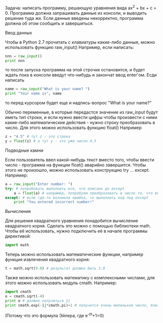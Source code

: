 Задача: написать программу, решающую уравнения вида ax<sup>2</sup> + bx + c = 0.
Программа должна запрашивать данные из консоли, и выводить решение туда же.
Если данные введены некорректно, программа должна об этом сообщить и завершиться.

 Ввод данных

Чтобы в Python 2.7 прочитать с клавиатуры какие-либо данные, можно использовать функцию raw_input()
Например, если написать:
```python
nnn = raw_input()
print nnn
```
то после запуска программа на этой строчке остановится, и будет ждать пока в консоли введут что-нибудь и закончат ввод enter'ом.
Есди написать
```python
name = raw_input("What is your name? ")
print "Your name is", name
```
то перед курсором будет еще и надпись-вопрос "What is your name?"

Обычно переменные, в которые передастся значение из raw_input будут иметь тип строки, и если нужно ввести цифры чтобы произвести с ними какие-либо математические действия - нужно строку преобразовать в число.
Для этого можно использовать функцию float()
Например
```python
z = "4.5" # тут z - это строка
y = float(z) # а тут y - это уже число 4.5
```
 Подводные камни

Если пользователь ввел какой-нибудь текст вместо того, чтобы ввести число - программа на функции float() аварийно завершится. Чтобы этого не произошло, можно использовать конструкцию try ... except. Например:
```python
a = raw_input("Enter number: ")
try: # попробовать выполнить все, что описано до except
	a = float(a) # например, попробуем преобразовать в число то, что ввели, и положить обратно в a
except: # если где-то возникла ошибка, то выполнить код под except
	print "You entered incorrect number!"
```

 Вычисления

Для решения квадратного уравнения понадобится вычисление квадратного корня. Сделать это можно с помощью библиотеки math. Чтобы её использовать, нужно подключить её в начале программы директивой:
```python
import math
```
Теперь можно использовать математические функции, например функция извлечения квадратного корня:
```python
t = math.sqrt(9.0) # результат должен быть 3.0
```
Также можно использовать математику с комплексными числами, для этого можно использовать модуль cmath. Например:
```python
import cmath
o = cmath.sqrt(-4)
print o # должно получиться 2j
print cmath.exp(-1j*cmath.pi)+1 # получится очень маленькое число, близкое к 0 (из-за погрешностей вычисления).
```
(Потому что это формула Эйлера, где e<sup>-jπ</sup>+1=0)
